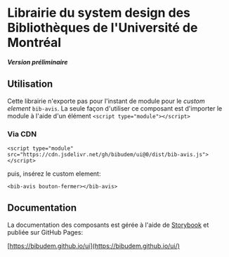 # Librairie du system design des Bibliothèques de l'Université de Montréal

**_Version préliminaire_**

## Utilisation

Cette librairie n'exporte pas pour l'instant de module pour le _custom element_ `bib-avis`. La seule façon d'utiliser ce composant est d'importer le module à l'aide d'un élément `<script type="module"></script>`

### Via CDN

`<script type="module" src="https://cdn.jsdelivr.net/gh/bibudem/ui@0/dist/bib-avis.js"></script>`

puis, insérez le custom element:

`<bib-avis bouton-fermer></bib-avis>`

## Documentation

La documentation des composants est gérée à l'aide de [Storybook](https://storybook.js.org/) et publiée sur GitHub Pages:

[https://bibudem.github.io/ui](https://bibudem.github.io/ui/)
